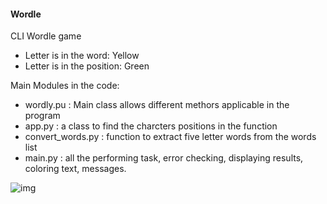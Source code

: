 #### Wordle

CLI Wordle game

- Letter is in the word: Yellow
- Letter is in the position: Green


Main Modules in the code:
-   wordly.pu : Main class allows different methors applicable in the program
-   app.py : a class to find the charcters positions in the function
-   convert_words.py : function to extract five letter words from the words list
-   main.py : all the performing task, error checking, displaying results, coloring text, messages.
    
    
 ![img](https://github.com/Siddharthbadal/Python-Projects/blob/main/wordle/images/img.png)



